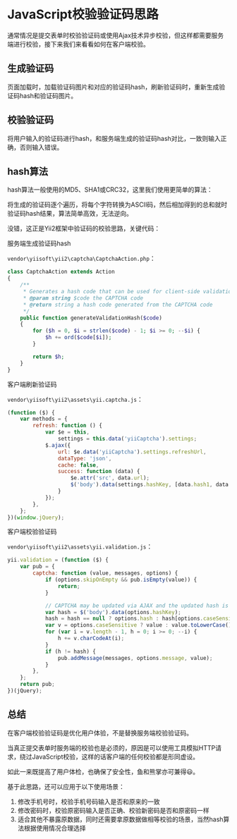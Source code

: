 JavaScript校验验证码思路
=======================

通常情况是提交表单时校验验证码或使用Ajax技术异步校验，但这样都需要服务端进行校验，接下来我们来看看如何在客户端校验。


生成验证码
--------

页面加载时，加载验证码图片和对应的验证码hash，刷新验证码时，重新生成验证码hash和验证码图片。


校验验证码
---------

将用户输入的验证码进行hash，和服务端生成的验证码hash对比，一致则输入正确，否则输入错误。


hash算法
----------

hash算法一般使用的MD5、SHA1或CRC32，这里我们使用更简单的算法：

将生成的验证码逐个遍历，将每个字符转换为ASCII码，然后相加得到的总和就时验证码hash结果，算法简单高效，无法逆向。

没错，这正是Yii2框架中验证码的校验思路，关键代码：

服务端生成验证码hash

`vendor\yiisoft\yii2\captcha\CaptchaAction.php`：
```php
class CaptchaAction extends Action
{
    /**
     * Generates a hash code that can be used for client-side validation.
     * @param string $code the CAPTCHA code
     * @return string a hash code generated from the CAPTCHA code
     */
    public function generateValidationHash($code)
    {
        for ($h = 0, $i = strlen($code) - 1; $i >= 0; --$i) {
            $h += ord($code[$i]);
        }

        return $h;
    }
}

```

客户端刷新验证码

`vendor\yiisoft\yii2\assets\yii.captcha.js`：
```javascript
(function ($) {
    var methods = {
        refresh: function () {
            var $e = this,
                settings = this.data('yiiCaptcha').settings;
            $.ajax({
                url: $e.data('yiiCaptcha').settings.refreshUrl,
                dataType: 'json',
                cache: false,
                success: function (data) {
                    $e.attr('src', data.url);
                    $('body').data(settings.hashKey, [data.hash1, data.hash2]);
                }
            });
        },
    };
})(window.jQuery);
```

客户端校验验证码

`vendor\yiisoft\yii2\assets\yii.validation.js`：
```javascript
yii.validation = (function ($) {
    var pub = {
        captcha: function (value, messages, options) {
            if (options.skipOnEmpty && pub.isEmpty(value)) {
                return;
            }

            // CAPTCHA may be updated via AJAX and the updated hash is stored in body data
            var hash = $('body').data(options.hashKey);
            hash = hash == null ? options.hash : hash[options.caseSensitive ? 0 : 1];
            var v = options.caseSensitive ? value : value.toLowerCase();
            for (var i = v.length - 1, h = 0; i >= 0; --i) {
                h += v.charCodeAt(i);
            }
            if (h != hash) {
                pub.addMessage(messages, options.message, value);
            }
        },
    };
    return pub;
})(jQuery);

```


总结
------

在客户端校验验证码是优化用户体验，不是替换服务端校验验证码。

当真正提交表单时服务端的校验也是必须的，原因是可以使用工具模拟HTTP请求，绕过JavaScript校验，这样的话客户端的任何校验都是形同虚设。

如此一来既提高了用户体检，也确保了安全性，鱼和熊掌亦可兼得😃。

基于此思路，还可以应用于以下使用场景：

1. 修改手机号时，校验手机号码输入是否和原来的一致
2. 修改密码时，校验原密码输入是否正确、校验新密码是否和原密码一样
3. 适合其他不暴露原数据，同时还需要拿原数据做相等校验的场景，当然hash算法根据使用情况合理选择